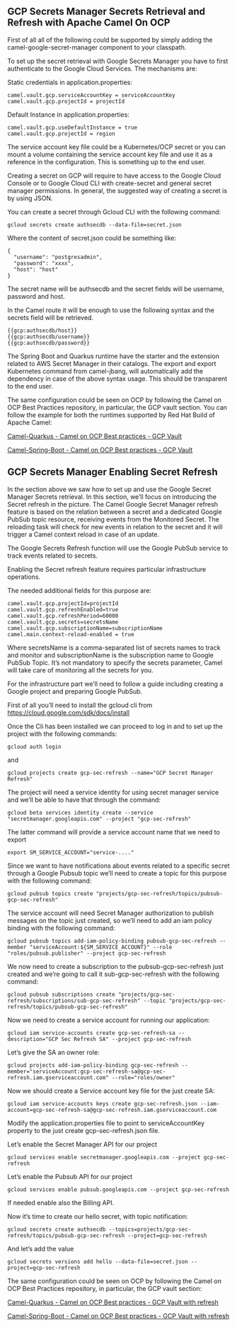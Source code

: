 ## GCP Secrets Manager Secrets Retrieval and Refresh with Apache Camel On OCP

First of all all of the following could be supported by simply adding the camel-google-secret-manager component to your classpath.

To set up the secret retrieval with Google Secrets Manager you have to first authenticate to the Google Cloud Services. The mechanisms are:

Static credentials in application.properties:

    camel.vault.gcp.serviceAccountKey = serviceAccountKey
    camel.vault.gcp.projectId = projectId	

Default Instance in application.properties:

    camel.vault.gcp.useDefaultInstance = true
    camel.vault.gcp.projectId = region

The service account key file could be a Kubernetes/OCP secret or you can mount a volume containing the service account key file and use it as a reference in the configuration. This is something up to the end user.

Creating a secret on GCP will require to have access to the Google Cloud Console or to Google Cloud CLI with create-secret and general secret manager permissions. In general, the suggested way of creating a secret is by using JSON.

You can create a secret through Gcloud CLI with the following command:

    gcloud secrets create authsecdb --data-file=secret.json

Where the content of secret.json could be something like:

    {
      "username": "postgresadmin",
      "password": "xxxx",
      "host": "host"
    }

The secret name will be authsecdb and the secret fields will be username, password and host.

In the Camel route it will be enough to use the following syntax and the secrets field will be retrieved.

    {{gcp:authsecdb/host}}
    {{gcp:authsecdb/username}}
    {{gcp:authsecdb/password}}

The Spring Boot and Quarkus runtime have the starter and the extension related to AWS Secret Manager in their catalogs. The export and export Kubernetes command from camel-jbang, will automatically add the dependency in case of the above syntax usage. This should be transparent to the end user.

The same configuration could be seen on OCP by following the Camel on OCP Best Practices repository, in particular, the GCP vault section.  You can follow the example for both the runtimes supported by Red Hat Build of Apache Camel: 

[Camel-Quarkus - Camel on OCP Best practices - GCP Vault](https://github.com/oscerd/camel-on-ocp-best-practices/tree/main/vault/gcp/camel-quarkus/retrieval)

[Camel-Spring-Boot - Camel on OCP Best practices - GCP Vault](https://github.com/oscerd/camel-on-ocp-best-practices/tree/main/vault/gcp/camel-spring-boot/retrieval)

## GCP Secrets Manager Enabling Secret Refresh

In the section above we saw how to set up and use the Google Secret Manager Secrets retrieval. In this section, we’ll focus on introducing the Secret refresh in the picture. The Camel Google Secret Manager refresh feature is based on the relation between a secret and a dedicated Google PubSub topic resource, receiving events from the Monitored Secret. The reloading task will check for new events in relation to the secret and it will trigger a Camel context reload in case of an update.

The Google Secrets Refresh function will use the Google PubSub service to track events related to secrets. 

Enabling the Secret refresh feature requires particular infrastructure operations. 

The needed additional fields for this purpose are:

    camel.vault.gcp.projectId=projectId
    camel.vault.gcp.refreshEnabled=true
    camel.vault.gcp.refreshPeriod=60000
    camel.vault.gcp.secrets=secretsName
    camel.vault.gcp.subscriptionName=subscriptionName
    camel.main.context-reload-enabled = true

Where secretsName is a comma-separated list of secrets names to track and monitor and subscriptionName is the subscription name to Google PubSub Topic. It’s not mandatory to specify the secrets parameter, Camel will take care of monitoring all the secrets for you. 

For the infrastructure part we’ll need to follow a guide including creating a Google project and preparing Google PubSub.

First of all you’ll need to install the gcloud cli from https://cloud.google.com/sdk/docs/install

Once the Cli has been installed we can proceed to log in and to set up the project with the following commands:

    gcloud auth login

and

    gcloud projects create gcp-sec-refresh --name="GCP Secret Manager Refresh"

The project will need a service identity for using secret manager service and we’ll be able to have that through the command:

    gcloud beta services identity create --service "secretmanager.googleapis.com" --project "gcp-sec-refresh"

The latter command will provide a service account name that we need to export

    export SM_SERVICE_ACCOUNT="service-...."

Since we want to have notifications about events related to a specific secret through a Google Pubsub topic we’ll need to create a topic for this purpose with the following command:

    gcloud pubsub topics create "projects/gcp-sec-refresh/topics/pubsub-gcp-sec-refresh"

The service account will need Secret Manager authorization to publish messages on the topic just created, so we’ll need to add an iam policy binding with the following command:

    gcloud pubsub topics add-iam-policy-binding pubsub-gcp-sec-refresh --member "serviceAccount:${SM_SERVICE_ACCOUNT}" --role "roles/pubsub.publisher" --project gcp-sec-refresh

We now need to create a subscription to the pubsub-gcp-sec-refresh just created and we’re going to call it sub-gcp-sec-refresh with the following command:

    gcloud pubsub subscriptions create "projects/gcp-sec-refresh/subscriptions/sub-gcp-sec-refresh" --topic "projects/gcp-sec-refresh/topics/pubsub-gcp-sec-refresh"

Now we need to create a service account for running our application:

    gcloud iam service-accounts create gcp-sec-refresh-sa --description="GCP Sec Refresh SA" --project gcp-sec-refresh

Let’s give the SA an owner role:

    gcloud projects add-iam-policy-binding gcp-sec-refresh --member="serviceAccount:gcp-sec-refresh-sa@gcp-sec-refresh.iam.gserviceaccount.com" --role="roles/owner"

Now we should create a Service account key file for the just create SA:

    gcloud iam service-accounts keys create gcp-sec-refresh.json --iam-account=gcp-sec-refresh-sa@gcp-sec-refresh.iam.gserviceaccount.com

Modify the application.properties file to point to serviceAccountKey property to the just create gcp-sec-refresh.json file.

Let’s enable the Secret Manager API for our project

    gcloud services enable secretmanager.googleapis.com --project gcp-sec-refresh

Let’s enable the Pubsub API for our project

    gcloud services enable pubsub.googleapis.com --project gcp-sec-refresh

If needed enable also the Billing API.

Now it’s time to create our hello secret, with topic notification:

    gcloud secrets create authsecdb --topics=projects/gcp-sec-refresh/topics/pubsub-gcp-sec-refresh --project=gcp-sec-refresh

And let’s add the value

    gcloud secrets versions add hello --data-file=secret.json --project=gcp-sec-refresh

The same configuration could be seen on OCP by following the Camel on OCP Best Practices repository, in particular, the GCP vault section: 

[Camel-Quarkus - Camel on OCP Best practices - GCP Vault with refresh](https://github.com/oscerd/camel-on-ocp-best-practices/tree/main/vault/gcp/camel-quarkus/retrieval-and-refresh)

[Camel-Spring-Boot - Camel on OCP Best practices - GCP Vault with refresh](https://github.com/oscerd/camel-on-ocp-best-practices/tree/main/vault/gcp/camel-spring-boot/retrieval-and-refresh)
